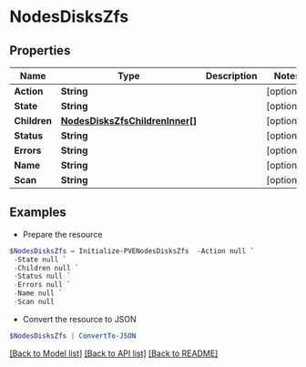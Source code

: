# NodesDisksZfs
## Properties

Name | Type | Description | Notes
------------ | ------------- | ------------- | -------------
**Action** | **String** |  | [optional] 
**State** | **String** |  | [optional] 
**Children** | [**NodesDisksZfsChildrenInner[]**](NodesDisksZfsChildrenInner.md) |  | [optional] 
**Status** | **String** |  | [optional] 
**Errors** | **String** |  | [optional] 
**Name** | **String** |  | [optional] 
**Scan** | **String** |  | [optional] 

## Examples

- Prepare the resource
```powershell
$NodesDisksZfs = Initialize-PVENodesDisksZfs  -Action null `
 -State null `
 -Children null `
 -Status null `
 -Errors null `
 -Name null `
 -Scan null
```

- Convert the resource to JSON
```powershell
$NodesDisksZfs | ConvertTo-JSON
```

[[Back to Model list]](../README.md#documentation-for-models) [[Back to API list]](../README.md#documentation-for-api-endpoints) [[Back to README]](../README.md)

